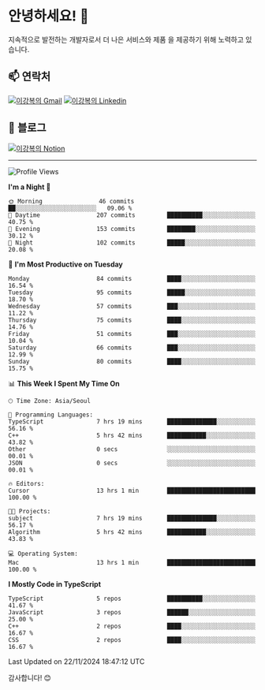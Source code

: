 # 안녕하세요! 👋

지속적으로 발전하는 개발자로서 더 나은 서비스와 제품
을 제공하기 위해 노력하고 있습니다.

## 📫 연락처
[![이강복의 Gmail](https://img.shields.io/badge/Gmail-D14836?style=for-the-badge&logo=gmail&logoColor=white)](mailto:pmmm114@gmail.com)
[![이강복의 Linkedin](https://img.shields.io/badge/LinkedIn-0077B5?style=for-the-badge&logo=linkedin&logoColor=white)](https://www.linkedin.com/in/lkb0297)

## 📝 블로그
[![이강복의 Notion](https://img.shields.io/badge/Notion-000000?style=for-the-badge&logo=notion&logoColor=white)](https://pmmm114.notion.site/)

---
<!--START_SECTION:waka-->
![Profile Views](http://img.shields.io/badge/Profile%20Views-0-blue)

**I'm a Night 🦉** 

```text
🌞 Morning                46 commits          ██░░░░░░░░░░░░░░░░░░░░░░░   09.06 % 
🌆 Daytime                207 commits         ██████████░░░░░░░░░░░░░░░   40.75 % 
🌃 Evening                153 commits         ████████░░░░░░░░░░░░░░░░░   30.12 % 
🌙 Night                  102 commits         █████░░░░░░░░░░░░░░░░░░░░   20.08 % 
```
📅 **I'm Most Productive on Tuesday** 

```text
Monday                   84 commits          ████░░░░░░░░░░░░░░░░░░░░░   16.54 % 
Tuesday                  95 commits          █████░░░░░░░░░░░░░░░░░░░░   18.70 % 
Wednesday                57 commits          ███░░░░░░░░░░░░░░░░░░░░░░   11.22 % 
Thursday                 75 commits          ████░░░░░░░░░░░░░░░░░░░░░   14.76 % 
Friday                   51 commits          ███░░░░░░░░░░░░░░░░░░░░░░   10.04 % 
Saturday                 66 commits          ███░░░░░░░░░░░░░░░░░░░░░░   12.99 % 
Sunday                   80 commits          ████░░░░░░░░░░░░░░░░░░░░░   15.75 % 
```


📊 **This Week I Spent My Time On** 

```text
🕑︎ Time Zone: Asia/Seoul

💬 Programming Languages: 
TypeScript               7 hrs 19 mins       ██████████████░░░░░░░░░░░   56.16 % 
C++                      5 hrs 42 mins       ███████████░░░░░░░░░░░░░░   43.82 % 
Other                    0 secs              ░░░░░░░░░░░░░░░░░░░░░░░░░   00.01 % 
JSON                     0 secs              ░░░░░░░░░░░░░░░░░░░░░░░░░   00.01 % 

🔥 Editors: 
Cursor                   13 hrs 1 min        █████████████████████████   100.00 % 

🐱‍💻 Projects: 
subject                  7 hrs 19 mins       ██████████████░░░░░░░░░░░   56.17 % 
Algorithm                5 hrs 42 mins       ███████████░░░░░░░░░░░░░░   43.83 % 

💻 Operating System: 
Mac                      13 hrs 1 min        █████████████████████████   100.00 % 
```

**I Mostly Code in TypeScript** 

```text
TypeScript               5 repos             ██████████░░░░░░░░░░░░░░░   41.67 % 
JavaScript               3 repos             ██████░░░░░░░░░░░░░░░░░░░   25.00 % 
C++                      2 repos             ████░░░░░░░░░░░░░░░░░░░░░   16.67 % 
CSS                      2 repos             ████░░░░░░░░░░░░░░░░░░░░░   16.67 % 
```




 Last Updated on 22/11/2024 18:47:12 UTC
<!--END_SECTION:waka-->

감사합니다! 😊
